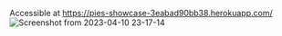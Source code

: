 Accessible at https://pies-showcase-3eabad90bb38.herokuapp.com/
![Screenshot from 2023-04-10 23-17-14](https://user-images.githubusercontent.com/107323999/231038443-70193352-a1d4-4d7e-8c8c-04650e3333ab.png)
